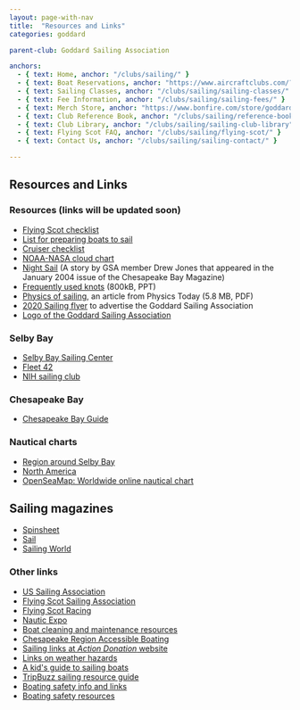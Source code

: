 ```yaml
---
layout: page-with-nav
title:  "Resources and Links"
categories: goddard

parent-club: Goddard Sailing Association

anchors:
  - { text: Home, anchor: "/clubs/sailing/" }
  - { text: Boat Reservations, anchor: "https://www.aircraftclubs.com/?top=no", external: true }
  - { text: Sailing Classes, anchor: "/clubs/sailing/sailing-classes/" }
  - { text: Fee Information, anchor: "/clubs/sailing/sailing-fees/" }
  - { text: Merch Store, anchor: "https://www.bonfire.com/store/goddard-sailing-association-store/", external: true }
  - { text: Club Reference Book, anchor: "/clubs/sailing/reference-book/" }
  - { text: Club Library, anchor: "/clubs/sailing/sailing-club-library" }
  - { text: Flying Scot FAQ, anchor: "/clubs/sailing/flying-scot/" }
  - { text: Contact Us, anchor: "/clubs/sailing/sailing-contact/" }

---
```


## Resources and Links

### Resources (links will be updated soon)


- [Flying Scot checklist](https://drive.google.com/file/d/1jL13gxIijA674fUFS3Y1G2-E7m-3QVIi/view?usp=drive_link)
- [List for preparing boats to sail](https://drive.google.com/file/d/1RnqPeU_0God6d00ThL3jDbPSs5zF_7V5/view?usp=drive_link)
- [Cruiser checklist](https://drive.google.com/file/d/1S7gw2YPJ-eGYDWbHfZtClzfcnEBsg_0B/view?usp=drive_link)
- [NOAA-NASA cloud chart](https://drive.google.com/file/d/15Kruu9nWLbZ4bBaoNJF35dgo8-8-338P/view?usp=drive_link)
- [Night Sail](https://drive.google.com/file/d/18m5et92Fqa0E8-rzZM68AYgkUbt0nYLF/view?usp=drive_link) (A story by GSA member Drew Jones that appeared in the January 2004 issue of the Chesapeake Bay Magazine)
- [Frequently used knots](https://docs.google.com/presentation/d/1u0UcujmfWfyziRiBY687XzDtOJiSvOIb/edit?usp=drive_link&ouid=115722727750444071792&rtpof=true&sd=true) (800kB, PPT)
- [Physics of sailing](https://drive.google.com/file/d/1hG_1a9Ikj17YYRTeSg7pTQ5W5-UqCg-t/view?usp=drive_link), an article from Physics Today (5.8 MB, PDF)
- [2020 Sailing flyer](https://drive.google.com/file/d/1uRt_tr1-xCmZPkFhkP0N0IL7bYAp56Za/view?usp=drive_link) to advertise the Goddard Sailing Association
- [Logo of the Goddard Sailing Association](/images/GSA_logo.jpg)

### Selby Bay

- [Selby Bay Sailing Center](https://www.selbybay.com/)
- [Fleet 42](https://fs42.org)
- [NIH sailing club](https://www.nihsail.org)

### Chesapeake Bay

- [Chesapeake Bay Guide](https://www.thebayguide.com/)

### Nautical charts

- [Region around Selby Bay](https://www.charts.noaa.gov/OnLineViewer/12270.shtml)
- [North America](https://www.charts.noaa.gov/InteractiveCatalog/nrnc.shtml)
- [OpenSeaMap: Worldwide online nautical chart](https://map.openseamap.org)

## Sailing magazines

- [Spinsheet](https://www.spinsheet.com/)
- [Sail](https://www.sailmagazine.com)
- [Sailing World](https://www.sailingworld.com)

### Other links

- [US Sailing Association](https://www.ussailing.org)
- [Flying Scot Sailing Association](https://www.fssa.com)
- [Flying Scot Racing](https://www.flyingscotracing.com/)
- [Nautic Expo](https://www.nauticexpo.com/)
- [Boat cleaning and maintenance resources](https://www.bbcleaningservice.com/cleaning-maintaining-boat.html)
- [Chesapeake Region Accessible Boating](https://www.crabsailing.org)
- [Sailing links at *Action Donation* website](https://www.actiondonation.org/articles/a-windfall-of-sailing-links.html)
- [Links on weather hazards](https://www.cruisedirect.com/cyclones-typhoons-and-hurricanes)
- [A kid's guide to sailing boats](https://www.seattleyachts.com/kids-guide-to-sailing-boats)
- [TripBuzz sailing resource guide](https://www.tripbuzz.com/sailing-guide/)
- [Boating safety info and links](https://www.worldwideboat.com/knowledgebase/boat-safety)
- [Boating safety resources](https://www.buyrope.co.uk/boat-safety-resources)
